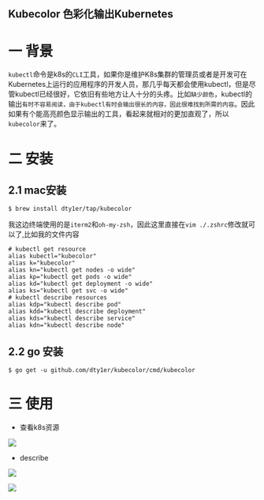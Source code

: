 ## Kubecolor 色彩化输出Kubernetes

# 一 背景



`kubectl`命令是k8s的`CLI`工具，如果你是维护K8s集群的管理员或者是开发可在Kubernetes上运行的应用程序的开发人员，那几乎每天都会使用kubectl，但是尽管kubectl已经很好，它依旧有些地方让人十分的头疼。比如`缺少颜色`，kubectl的输出`有时不容易阅读，由于kubectl有时会输出很长的内容，因此很难找到所需的内容`。因此如果有个能高亮颜色显示输出的工具，看起来就相对的更加直观了，所以`kubecolor`来了。

# 二 安装

## 2.1 mac安装

```shell
$ brew install dty1er/tap/kubecolor
```

我这边终端使用的是`iterm2`和`oh-my-zsh`，因此这里直接在`vim ./.zshrc`修改就可以了,比如我的文件内容

```shell
# kubectl get resource
alias kubectl="kubecolor"
alias k="kubecolor"
alias kn="kubectl get nodes -o wide"
alias kp="kubectl get pods -o wide"
alias kd="kubectl get deployment -o wide"
alias ks="kubectl get svc -o wide"
# kubectl describe resources
alias kdp="kubectl describe pod"
alias kdd="kubectl describe deployment"
alias kds="kubectl describe service"
alias kdn="kubectl describe node"
```

## 2.2 go 安装

``` 
$ go get -u github.com/dty1er/kubecolor/cmd/kubecolor
```

# 三 使用

* 查看k8s资源

![](https://kaliarch-bucket-1251990360.cos.ap-beijing.myqcloud.com/blog_img/20211002202409.png)

* describe

![](https://kaliarch-bucket-1251990360.cos.ap-beijing.myqcloud.com/blog_img/20211002202457.png)

![](https://kaliarch-bucket-1251990360.cos.ap-beijing.myqcloud.com/blog_img/20211003194620.png)